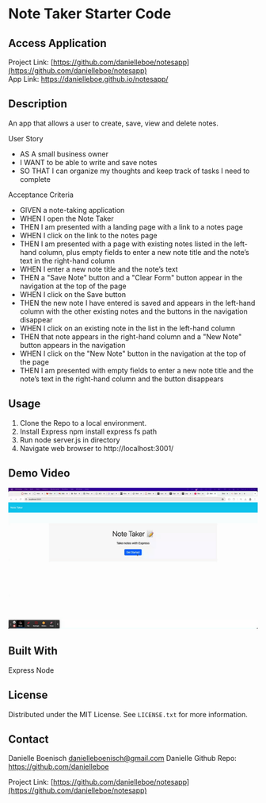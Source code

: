 # Note Taker Starter Code

## Access Application
Project Link: [https://github.com/danielleboe/notesapp](https://github.com/danielleboe/notesapp)
<br>
App Link: https://danielleboe.github.io/notesapp/

## Description
An app that allows a user to create, save, view and delete notes.

User Story

- AS A small business owner
- I WANT to be able to write and save notes
- SO THAT I can organize my thoughts and keep track of tasks I need to complete

Acceptance Criteria

- GIVEN a note-taking application
- WHEN I open the Note Taker
- THEN I am presented with a landing page with a link to a notes page
- WHEN I click on the link to the notes page
- THEN I am presented with a page with existing notes listed in the left-hand column, plus empty fields to enter a new note title and the note’s text in the right-hand column
- WHEN I enter a new note title and the note’s text
- THEN a "Save Note" button and a "Clear Form" button appear in the navigation at the top of the page
- WHEN I click on the Save button
- THEN the new note I have entered is saved and appears in the left-hand column with the other existing notes and the buttons in the navigation disappear
- WHEN I click on an existing note in the list in the left-hand column
- THEN that note appears in the right-hand column and a "New Note" button appears in the navigation
- WHEN I click on the "New Note" button in the navigation at the top of the page
- THEN I am presented with empty fields to enter a new note title and the note’s text in the right-hand column and the button disappears

## Usage
1. Clone the Repo to a local environment.
2. Install Express npm install express fs path
3. Run node server.js in directory
4. Navigate web browser to http://localhost:3001/


## Demo Video

[![Product Name Screen Shot](/Develop/public/assets/demogif.gif)](https://drive.google.com/file/d/1pkmBHycdGcfTj8JjpRY_jhNoouerSqw2/view?usp=sharing)


## Built With
Express
Node

<!-- LICENSE -->
## License

Distributed under the MIT License. See `LICENSE.txt` for more information.


<!-- CONTACT -->
## Contact
Danielle Boenisch danielleboenisch@gmail.com
Danielle Github Repo: https://github.com/danielleboe

Project Link: [https://github.com/danielleboe/notesapp](https://github.com/danielleboe/notesapp)

[license-url]: https://github.com/danielleboe/notesapp/blob/master/LICENSE.txt
